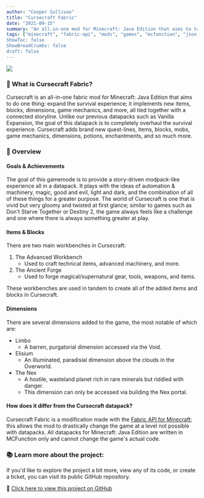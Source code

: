 ```yaml
---
author: "Cooper Sullivan"
title: "Cursecraft Fabric"
date: "2021-09-15"
summary: "An all-in-one mod for Minecraft: Java Edition that aims to take the survival experience to its limits."
tags: ["minecraft", "fabric-api", "mods", "games", "mcfunction", "json, "java"]
ShowToc: false
ShowBreadCrumbs: false
draft: false
---
```


![](/images/cursecraft-fabric.png#center)

### 📖 What is Cursecraft Fabric?
Cursecraft is an all-in-one fabric mod for Minecraft: Java Edition that aims to do one thing: expand the survival experience;
it implements new items, blocks, dimensions, game mechanics, and more, all tied together with a connected storyline.
Unlike our previous datapacks such as Vanilla Expansion, the goal of this datapack is to completely overhaul the survival experience.
Cursecraft adds brand new quest-lines, items, blocks, mobs, game mechanics, dimensions, potions, enchantments, and so much more.

### 🔎 Overview
#### Goals & Achievements
The goal of this gamemode is to provide a story-driven modpack-like experience all in a datapack.
It plays with the ideas of automation & machinery, magic, good and evil, light and dark, and the combination of all of these things for a greater purpose.
The world of Cursecraft is one that is vivid but very gloomy and twisted at first glance; similar to games such as Don't Starve Together or Destiny 2,
the game always feels like a challenge and one where there is always something greater at play.

#### Items & Blocks
There are two main workbenches in Cursecraft:
1. The Advanced Workbench
	- Used to craft technical items, advanced machinery, and more.
2. The Ancient Forge
	- Used to forge magical/supernatural gear, tools, weapons, and items.

These workbenches are used in tandem to create all of the added items and blocks in Cursecraft.

#### Dimensions
There are several dimensions added to the game, the most notable of which are:
- Limbo
	- A barren, purgatorial dimension accessed via the Void.
- Elisium
	- An illuminated, paradisial dimension above the clouds in the Overworld.
- The Nex
	- A hostile, wasteland planet rich in rare minerals but riddled with danger.
	- This dimension can only be accessed via building the Nex portal.

#### How does it differ from the Cursecraft datapack?
Cursecraft Fabric is a modification made with the [Fabric API for Minecraft](https://fabricmc.net/); this allows the mod to
drastically change the game at a level not possible with datapacks. All datapacks for Minecraft: Java Edition are written in
MCFunction only and cannot change the game's actual code.

### 📚 Learn more about the project:
If you'd like to explore the project a bit more, view any of its code, or create a ticket,
you can visit its public GitHub repository.

🔗 [Click here to view this project on GitHub](https://github.com/coopersully/cursecraft-fabric)
